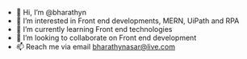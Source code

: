 - 👋 Hi, I’m @bharathyn
- 👀 I’m interested in Front end developments, MERN, UiPath and RPA
- 🌱 I’m currently learning Front end technologies
- 💞️ I’m looking to collaborate on Front end development
- 📫 Reach me via email bharathynasar@live.com

<!---
bharathyn/bharathyn is a ✨ special ✨ repository because its `README.md` (this file) appears on your GitHub profile.
You can click the Preview link to take a look at your changes.
--->

